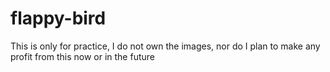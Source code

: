# flappy-bird
This is only for practice, I do not own the images, nor do I plan to make any profit from this now or in the future
